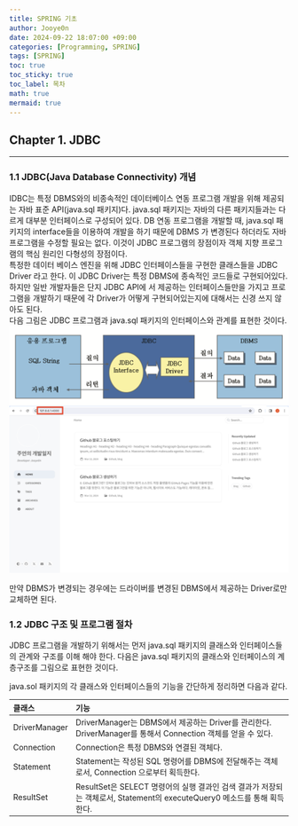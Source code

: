 ```yaml
---
title: SPRING 기초
author: Jooye0n
date: 2024-09-22 18:07:00 +09:00
categories: [Programming, SPRING]
tags: [SPRING]
toc: true
toc_sticky: true
toc_label: 목차
math: true
mermaid: true
---
```


## Chapter 1. JDBC
---
### 1.1 JDBC(Java Database Connectivity) 개념   
IDBC는 특정 DBMS와의 비종속적인 데이터베이스 연동 프로그램 개발을 위해 제공되는 자바 표준
API(java.sql 패키지)다. java.sql 패키지는 자바의 다른 패키지들과는 다르게 대부분 인터페이스로 구성되어 있다. DB 연동 프로그램을 개발할 때, java.sql 패키지의 interface들을 이용하여 개발을 하기 때문에 DBMS 가 변경된다 하더라도 자바 프로그램을 수정할 필요는 없다. 이것이 JDBC 프로그램의 장점이자 객체 지향 프로그램의 핵심 원리인 다형성의 장점이다.   
특정한 데이터 베이스 엔진을 위해 JDBC 인터페이스들을 구현한 클래스들을 JDBC Driver 라고 한다. 이 JDBC Driver는 특정 DBMS에 종속적인 코드들로 구현되어있다. 하지만 일반 개발자들은 단지 JDBC API에 서 제공하는 인터페이스들만을 가지고 프로그램을 개발하기 때문에 각 Driver가 어떻게 구현되어있는지에 대해서는 신경 쓰지 않아도 된다.   
다음 그림은 JDBC 프로그램과 java.sql 패키지의 인터페이스와 관계를 표현한 것이다.   
![](image.png)   
![](/assets/img/2024-03-13-Github-블로그-생성하기/local-full.png)   
   
만약 DBMS가 변경되는 경우에는 드라이버를 변경된 DBMS에서 제공하는 Driver로만 교체하면 된다.    
 

### 1.2 JDBC 구조 및 프로그램 절차
JDBC 프로그램을 개발하기 위해서는 먼저 java.sql 패키지의 클래스와 인터페이스들의 관계와 구조를 이해 해야 한다. 다음은 java.sql 패키지의 클래스와 인터페이스의 계층구조를 그림으로 표현한 것이다.   

java.sol 패키지의 각 클래스와 인터페이스들의 기능을 간단하게 정리하면 다음과 같다.   

| 클래스          | 기능                                                                                                         |
| :------------ | :---------------------------------------------------------------------------------------------------------- |
| DriverManager | DriverManager는 DBMS에서 제공하는 Driver를 관리한다.   DriverManager를 통해서 Connection 객체를 얻을 수 있다.             |
| Connection    | Connection은 특정 DBMS와 연결된 객체다.                                                                           |
| Statement     | Statement는 작성된 SQL 명령어를 DBMS에 전달해주는 객체로서, Connection 으로부터 획득한다.                                  |
| ResultSet     | ResultSet은 SELECT 명령어의 실행 결과인 검색 결과가 저장되는 객체로서, Statement의 executeQuery0 메소드를 통해 획득한다.        |










